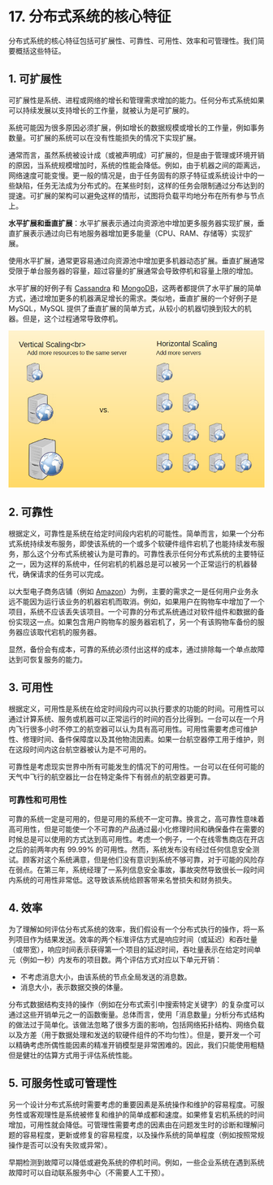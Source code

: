 # 17. 分布式系统的核心特征

分布式系统的核心特征包括可扩展性、可靠性、可用性、效率和可管理性。我们简要概括这些特征。

## 1. 可扩展性

可扩展性是系统、进程或网络的增长和管理需求增加的能力。任何分布式系统如果可以持续发展以支持增长的工作量，就被认为是可扩展的。

系统可能因为很多原因必须扩展，例如增长的数据规模或增长的工作量，例如事务数量。可扩展的系统可以在没有性能损失的情况下实现扩展。

通常而言，虽然系统被设计成（或被声明成）可扩展的，但是由于管理或环境开销的原因，当系统规模增加时，系统的性能会降低。例如，由于机器之间的距离远，网络速度可能变慢。更一般的情况是，由于任务固有的原子特征或系统设计中的一些缺陷，任务无法成为分布式的。在某些时刻，这样的任务会限制通过分布达到的提速。可扩展的架构可以避免这样的情形，试图将负载平均地分布在所有参与节点上。

**水平扩展和垂直扩展**：水平扩展表示通过向资源池中增加更多服务器实现扩展，垂直扩展表示通过向已有地服务器增加更多能量（CPU、RAM、存储等）实现扩展。

使用水平扩展，通常更容易通过向资源池中增加更多机器动态扩展。垂直扩展通常受限于单台服务器的容量，超过容量的扩展通常会导致停机和容量上限的增加。

水平扩展的好例子有 [Cassandra](https://en.wikipedia.org/wiki/Apache_Cassandra) 和 [MongoDB](https://en.wikipedia.org/wiki/MongoDB)，这两者都提供了水平扩展的简单方式，通过增加更多的机器满足增长的需求。类似地，垂直扩展的一个好例子是 MySQL，MySQL 提供了垂直扩展的简单方式，从较小的机器切换到较大的机器。但是，这个过程通常导致停机。

![](/img/ch17_1.png)

## 2. 可靠性

根据定义，可靠性是系统在给定时间段内宕机的可能性。简单而言，如果一个分布式系统持续发布服务，即使该系统的一个或多个软硬件组件宕机了也能持续发布服务，那么这个分布式系统被认为是可靠的。可靠性表示任何分布式系统的主要特征之一，因为这样的系统中，任何宕机的机器总是可以被另一个正常运行的机器替代，确保请求的任务可以完成。

以大型电子商务店铺（例如 [Amazon](https://en.wikipedia.org/wiki/Amazon_(company))）为例，主要的需求之一是任何用户业务永远不能因为运行该业务的机器宕机而取消。例如，如果用户在购物车中增加了一个项目，系统不应该丢失该项目。一个可靠的分布式系统通过对软件组件和数据的备份实现这一点。如果包含用户购物车的服务器宕机了，另一个有该购物车备份的服务器应该取代宕机的服务器。

显然，备份会有成本，可靠的系统必须付出这样的成本，通过排除每一个单点故障达到可恢复服务的能力。

## 3. 可用性

根据定义，可用性是系统在给定时间段内可以执行要求的功能的时间。可用性可以通过计算系统、服务或机器可以正常运行的时间的百分比得到。一台可以在一个月内飞行很多小时不停工的航空器可以认为具有高可用性。可用性需要考虑可维护性、修理时间、备件保障度以及其他物流因素。如果一台航空器停工用于维护，则在这段时间内这台航空器被认为是不可用的。

可靠性是考虑现实世界中所有可能发生的情况下的可用性。一台可以在任何可能的天气中飞行的航空器比一台在特定条件下有弱点的航空器更可靠。

### 可靠性和可用性

可靠的系统一定是可用的，但是可用的系统不一定可靠。换言之，高可靠性意味着高可用性，但是可能使一个不可靠的产品通过最小化修理时间和确保备件在需要的时候总是可以使用的方式达到高可用性。考虑一个例子，一个在线零售商店在开店之后的前两年内有 99.99% 的可用性。然而，系统发布没有经过任何信息安全测试。顾客对这个系统满意，但是他们没有意识到系统不够可靠，对于可能的风险存在弱点。在第三年，系统经理了一系列信息安全事故，事故突然导致很长一段时间内系统的可用性非常低。这导致该系统给顾客带来名誉损失和财务损失。

## 4. 效率

为了理解如何评估分布式系统的效率，我们假设有一个分布式执行的操作，将一系列项目作为结果发送。效率的两个标准评估方式是响应时间（或延迟）和吞吐量（或带宽），响应时间表示获得第一个项目的延迟时间，吞吐量表示在给定时间单元（例如一秒）内发布的项目数。两个评估方式对应以下单元开销：

- 不考虑消息大小，由该系统的节点全局发送的消息数。
- 消息大小，表示数据交换的体量。

分布式数据结构支持的操作（例如在分布式索引中搜索特定关键字）的复杂度可以通过这些开销单元之一的函数衡量。总体而言，使用「消息数量」分析分布式结构的做法过于简单化。该做法忽略了很多方面的影响，包括网络拓扑结构、网络负载以及方差（用于数据处理和发送的软硬件组件的不均匀性）。但是，要开发一个可以精确考虑所偶性能因素的精准开销模型是非常困难的。因此，我们只能使用粗糙但是健壮的估算方式用于评估系统性能。

## 5. 可服务性或可管理性

另一个设计分布式系统时需要考虑的重要因素是系统操作和维护的容易程度。可服务性或客观理性是系统被修复和维护的简单成都和速度。如果修复宕机系统的时间增加，可用性就会降低。可管理性需要考虑的因素由在问题发生时的诊断和理解问题的容易程度，更新或修复的容易程度，以及操作系统的简单程度（例如按照常规操作是否可以没有失败或异常）。

早期检测到故障可以降低或避免系统的停机时间。例如，一些企业系统在遇到系统故障时可以自动联系服务中心（不需要人工干预）。
